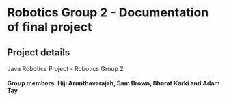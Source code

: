 # Robotics Group 2 - Documentation of final project
## Project details
Java Robotics Project - Robotics Group 2
<br>
<br>
<b>Group members: Hiji Arunthavarajah, Sam Brown, Bharat Karki and Adam Tay</b>
